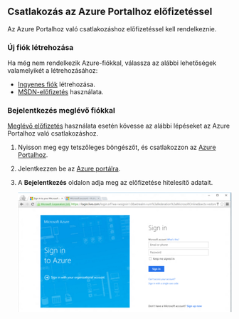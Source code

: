 
<!--
includes/azure-include-getting-started-v12portal-gettings-an-account.md

Latest Freshness check:  2016-04-11 , carlrab.

As of circa 2016-04-11, the following topics might include this include:
articles/sql-database/sql-database-get-started-tutorial.md

-->
## Csatlakozás az Azure Portalhoz előfizetéssel

Az Azure Portalhoz való csatlakozáshoz előfizetéssel kell rendelkeznie.

### Új fiók létrehozása

Ha még nem rendelkezik Azure-fiókkal, válassza az alábbi lehetőségek valamelyikét a létrehozásához:

- [Ingyenes fiók](https://azure.microsoft.com/get-started/) létrehozása.
- [MSDN-előfizetés](https://azure.microsoft.com/pricing/member-offers/msdn-benefits/) használata.

### Bejelentkezés meglévő fiókkal

[Meglévő előfizetés]( https://account.windowsazure.com/Home/Index) használata esetén kövesse az alábbi lépéseket az Azure Portalhoz való csatlakozáshoz.

1. Nyisson meg egy tetszőleges böngészőt, és csatlakozzon az [Azure Portalhoz](https://portal.azure.com/).

1. Jelentkezzen be az [Azure portálra](https://portal.azure.com/).

1. A **Bejelentkezés** oldalon adja meg az előfizetése hitelesítő adatait.

   ![Bejelentkezés](./media/azure-getting-started-portal-login/login.png)



<!--HONumber=sep12_HO2-->


